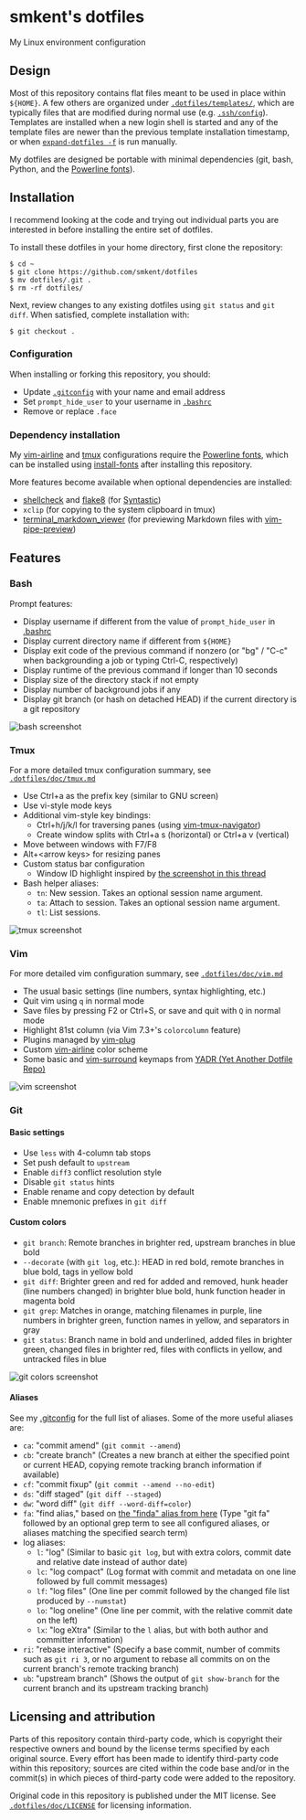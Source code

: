# smkent's dotfiles

My Linux environment configuration

## Design

Most of this repository contains flat files meant to be used in place within
`${HOME}`. A few others are organized under
[`.dotfiles/templates/`](/.dotfiles/templates/), which are typically files that
are modified during normal use (e.g.
[`.ssh/config`](/.dotfiles/templates/ssh/config_append)). Templates are
installed when a new login shell is started and any of the template files are
newer than the previous template installation timestamp, or when
[`expand-dotfiles -f`](/.dotfiles/bin/expand-dotfiles) is run manually.

My dotfiles are designed be portable with minimal dependencies (git, bash,
Python, and the [Powerline fonts](https://github.com/powerline/fonts)).

## Installation

I recommend looking at the code and trying out individual parts you are
interested in before installing the entire set of dotfiles.

To install these dotfiles in your home directory, first clone the repository:

```shell
$ cd ~
$ git clone https://github.com/smkent/dotfiles
$ mv dotfiles/.git .
$ rm -rf dotfiles/
```

Next, review changes to any existing dotfiles using `git status` and `git diff`.
When satisfied, complete installation with:

```shell
$ git checkout .
```

### Configuration

When installing or forking this repository, you should:

* Update [`.gitconfig`](/.gitconfig) with your name and email address
* Set `prompt_hide_user` to your username in [`.bashrc`](/.bashrc)
* Remove or replace `.face`

### Dependency installation

My [vim-airline](https://github.com/vim-airline/vim-airline) and
[tmux](https://github.com/tmux/tmux) configurations require the [Powerline
fonts](https://github.com/powerline/fonts), which can be installed using
[install-fonts](/.dotfiles/bin/install-fonts) after installing this repository.

More features become available when optional dependencies are installed:

* [shellcheck](https://github.com/koalaman/shellcheck) and
  [flake8](https://pypi.python.org/pypi/flake8) (for
  [Syntastic](https://github.com/scrooloose/syntastic))
* `xclip` (for copying to the system clipboard in tmux)
* [terminal_markdown_viewer](https://github.com/axiros/terminal_markdown_viewer)
  (for previewing Markdown files with
  [vim-pipe-preview](https://github.com/smkent/vim-pipe-preview))

## Features

### Bash

Prompt features:

* Display username if different from the value of `prompt_hide_user` in
  [.bashrc](/.bashrc)
* Display current directory name if different from `${HOME}`
* Display exit code of the previous command if nonzero (or "bg" / "C-c" when
  backgrounding a job or typing Ctrl-C, respectively)
* Display runtime of the previous command if longer than 10 seconds
* Display size of the directory stack if not empty
* Display number of background jobs if any
* Display git branch (or hash on detached HEAD) if the current directory is a
  git repository

![bash screenshot](/.dotfiles/img/screenshot-bashrc.png)

### Tmux

For a more detailed tmux configuration summary, see
[`.dotfiles/doc/tmux.md`](/.dotfiles/doc/tmux.md)

* Use Ctrl+a as the prefix key (similar to GNU screen)
* Use vi-style mode keys
* Additional vim-style key bindings:
  * Ctrl+h/j/k/l for traversing panes (using
    [vim-tmux-navigator](https://github.com/christoomey/vim-tmux-navigator))
  * Create window splits with Ctrl+a s (horizontal) or Ctrl+a v (vertical)
* Move between windows with F7/F8
* Alt+&lt;arrow keys&gt; for resizing panes
* Custom status bar configuration
  * Window ID highlight inspired by [the screenshot in this
    thread](http://crunchbang.org/forums/viewtopic.php?id=20504)
* Bash helper aliases:
  * `tn`: New session. Takes an optional session name argument.
  * `ta`: Attach to session. Takes an optional session name argument.
  * `tl`: List sessions.

![tmux screenshot](/.dotfiles/img/screenshot-tmux.png)

### Vim

For more detailed vim configuration summary, see
[`.dotfiles/doc/vim.md`](/.dotfiles/doc/vim.md)

* The usual basic settings (line numbers, syntax highlighting, etc.)
* Quit vim using `q` in normal mode
* Save files by pressing F2 or Ctrl+S, or save and quit with `Q` in normal mode
* Highlight 81st column (via Vim 7.3+'s `colorcolumn` feature)
* Plugins managed by [vim-plug](https://github.com/junegunn/vim-plug)
* Custom [vim-airline](https://github.com/vim-airline/vim-airline) color scheme
* Some basic and [vim-surround](https://github.com/tpope/vim-surround) keymaps
  from [YADR (Yet Another Dotfile Repo)](https://github.com/skwp/dotfiles/)

![vim screenshot](/.dotfiles/img/screenshot-vim.png)

### Git

#### Basic settings

* Use `less` with 4-column tab stops
* Set push default to `upstream`
* Enable `diff3` conflict resolution style
* Disable `git status` hints
* Enable rename and copy detection by default
* Enable mnemonic prefixes in `git diff`

#### Custom colors

* `git branch`: Remote branches in brighter red, upstream branches in blue bold
* `--decorate` (with `git log`, etc.): HEAD in red bold, remote branches in
  blue bold, tags in yellow bold
* `git diff`: Brighter green and red for added and removed, hunk header (line
  numbers changed) in brighter blue bold, hunk function header in magenta bold
* `git grep`: Matches in orange, matching filenames in purple, line numbers in
  brighter green, function names in yellow, and separators in gray
* `git status`: Branch name in bold and underlined, added files in brighter
  green, changed files in brighter red, files with conflicts in yellow, and
  untracked files in blue

![git colors screenshot](/.dotfiles/img/screenshot-git-colors.png)

#### Aliases

See my [.gitconfig](/.gitconfig) for the full list of aliases. Some of the more
useful aliases are:

* `ca`: "commit amend" (`git commit --amend`)
* `cb`: "create branch" (Creates a new branch at either the specified point or
  current HEAD, copying remote tracking branch information if available)
* `cf`: "commit fixup" (`git commit --amend --no-edit`)
* `ds`: "diff staged" (`git diff --staged`)
* `dw`: "word diff" (`git diff --word-diff=color`)
* `fa`: "find alias," based on [the "finda" alias from
  here](http://brettterpstra.com/2014/08/04/shell-tricks-one-git-alias-to-rule-them-all/)
  (Type "git fa" followed by an optional grep term to see all configured
  aliases, or aliases matching the specified search term)
* log aliases:
  * `l`: "log" (Similar to basic `git log`, but with extra colors, commit date
    and relative date instead of author date)
  * `lc`: "log compact" (Log format with commit and metadata on one line
    followed by full commit messages)
  * `lf`: "log files" (One line per commit followed by the changed file list
    produced by `--numstat`)
  * `lo`: "log oneline" (One line per commit, with the relative commit date on
    the left)
  * `lx`: "log eXtra" (Similar to the `l` alias, but with both author and
    committer information)
* `ri`: "rebase interactive" (Specify a base commit, number of commits such as
  `git ri 3`, or no argument to rebase all commits on on the current branch's
  remote tracking branch)
* `ub`: "upstream branch" (Shows the output of `git show-branch` for the
  current branch and its upstream tracking branch)

## Licensing and attribution

Parts of this repository contain third-party code, which is copyright their
respective owners and bound by the license terms specified by each original
source. Every effort has been made to identify third-party code within this
repository; sources are cited within the code base and/or in the commit(s) in
which pieces of third-party code were added to the repository.

Original code in this repository is published under the MIT license. See
[`.dotfiles/doc/LICENSE`](/.dotfiles/doc/LICENSE) for licensing information.
